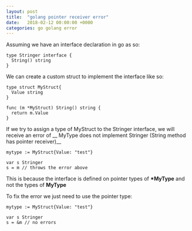 ```yaml
---
layout: post
title:  "golang pointer receiver error"
date:   2018-02-12 00:00:00 +0000
categories: go golang error
---
```


Assuming we have an interface declaration in go as so:

```
type Stringer interface {
  String() string
}
```
We can create a custom struct to implement the interface like so:
```
type struct MyStruct{
  Value string
}

func (m *MyStruct) String() string {
  return m.Value
}
```
If we try to assign a type of MyStruct to the Stringer interface, we will receive an error of __ MyType does not implement Stringer (String method has pointer receiver)__

```
mytype := MyStruct{Value: "test"}

var s Stringer
s = m // throws the error above
```

This is because the interface is defined on pointer types of __*MyType__ and not the types of __MyType__

To fix the error we just need to use the pointer type:

```
mytype := MyStruct{Value: "test"}

var s Stringer
s = &m // no errors
```
